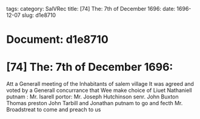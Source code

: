 tags: 
category: SalVRec
title: [74] The: 7th of December 1696:
date: 1696-12-07
slug: d1e8710




# Document: d1e8710


# [74] The: 7th of December 1696:

Att a Generall meeting of the Inhabitants of salem village It was agreed and voted by a Generall concurrance that Wee make choice of Liuet Nathaniell putnam : Mr. Isarell portor: Mr. Joseph Hutchinson senr. John Buxton Thomas preston John Tarbill and Jonathan putnam to go and fecth Mr. Broadstreat to come and preach to us
